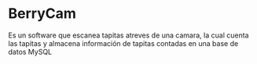 # BerryCam
Es un software que escanea tapitas atreves de una camara, la cual cuenta las tapitas y almacena información de tapitas contadas en una base de datos MySQL
